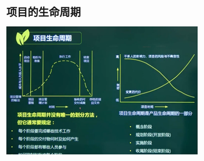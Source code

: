 # 项目的生命周期

![image-20210319145320041](../picture/image-20210319145320041.png)











































